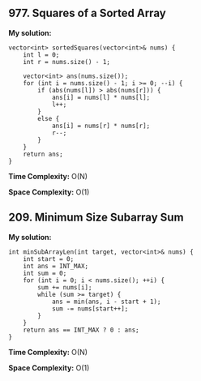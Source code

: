 ## 977. Squares of a Sorted Array

**My solution:** 

```
vector<int> sortedSquares(vector<int>& nums) {
    int l = 0;
    int r = nums.size() - 1;

    vector<int> ans(nums.size());
    for (int i = nums.size() - 1; i >= 0; --i) {
        if (abs(nums[l]) > abs(nums[r])) {
            ans[i] = nums[l] * nums[l];
            l++;
        }
        else {
            ans[i] = nums[r] * nums[r];
            r--;
        }
    }
    return ans;
}
```

**Time Complexity:**  O(N)

**Space Complexity:**  O(1)


## 209. Minimum Size Subarray Sum

**My solution:** 


```
int minSubArrayLen(int target, vector<int>& nums) {
    int start = 0;
    int ans = INT_MAX;
    int sum = 0;
    for (int i = 0; i < nums.size(); ++i) {
        sum += nums[i];
        while (sum >= target) {
            ans = min(ans, i - start + 1);
            sum -= nums[start++];
        }
    }
    return ans == INT_MAX ? 0 : ans;
}
```  
       
**Time Complexity:**  O(N)

**Space Complexity:**  O(1)